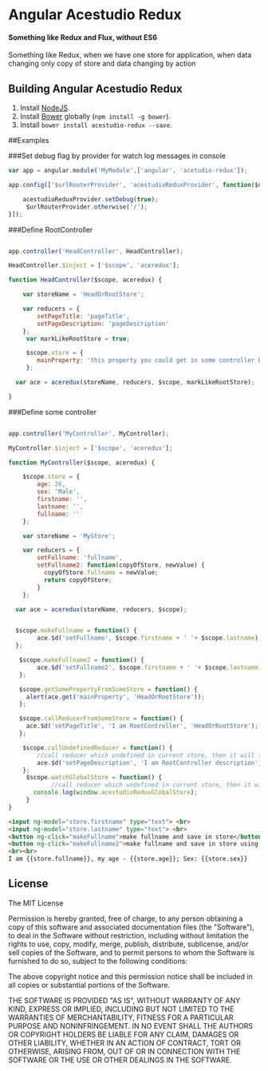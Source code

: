 # Angular Acestudio Redux

#### Something like Redux and Flux, without ES6
Something like Redux, when we have one store for application, when data changing only copy of store and data changing by action

## Building Angular Acestudio Redux


1. Install [NodeJS](http://nodejs.org/).
2. Install [Bower](http://bower.io/) globally (`npm install -g bower`).
3. Install `bower install acestudio-redux --save`.

##Examples

###Set debug flag by provider for watch log messages in console
```javascript
var app = angular.module('MyModule',['angular', 'acetudio-redux']);

app.config(['$urlRouterProvider', 'acestudioReduxProvider', function($urlRouterProvider, acestudioReduxProvider){

    acestudioReduxProvider.setDebug(true);
     $urlRouterProvider.otherwise('/');
}]);
```


###Define RootController
```javascript

app.controller('HeadController', HeadController);

HeadController.$inject = ['$scope', 'aceredux'];

function HeadController($scope, aceredux) {

    var storeName = 'HeadOrRootStore';

    var reducers = {
        setPageTitle: 'pageTitle',
        setPageDescription: 'pageDescription'
    };
     var markLikeRootStore = true;

     $scope.store = {
        mainProperty: 'this property you could get in some controller by ace.get("mainProperty", "HeadOrRootStore")'
     };

  var ace = aceredux(storeName, reducers, $scope, markLikeRootStore);

}

```



###Define some controller
```javascript

app.controller('MyController', MyController);

MyController.$inject = ['$scope', 'aceredux'];

function MyController($scope, aceredux) {

    $scope.store = {
        age: 26,
        sex: 'Male',
        firstname: '',
        lastname: '',
        fullname: ''
    };

    var storeName = 'MyStore';

    var reducers = {
        setFullname: 'fullname',
        setFullname2: function(copyOfStore, newValue) {
          copyOfStore.fullname = newValue;
          return copyOfStore;
        }
    };

  var ace = aceredux(storeName, reducers, $scope);


  $scope.makeFullname = function() {
        ace.$d('setFullname', $scope.firstname + ' '+ $scope.lastname);
  };

   $scope.makeFullname2 = function() {
        ace.$d('setFullname2', $scope.firstname + ' '+ $scope.lastname);
   };

   $scope.getSomePropertyFromSomeStore = function() {
     alert(ace.get('mainProperty', 'HeadOrRootStore'));
   };

   $scope.callReducerFromSomeStore = function() {
     ace.$d('setPageTitle', 'I am RootController', 'HeadOrRootStore');
   };

    $scope.callUndefinedReducer = function() {
        //call reducer which undefined in current store, then it will try call this reducer in rootStore.
        ace.$d('setPageDescription', 'I am RootController description');
    };
     $scope.watchGlobalStore = function() {
            //call reducer which undefined in current store, then it will try call this reducer in rootStore.
       console.log(window.acestudioReduxGlobalStore);
     }
}

```

```html
<input ng-model="store.firstname" type="text"> <br>
<input ng-model="store.lastname" type="text"> <br>
<button ng-click="makeFullname">make fullname and save in store</button>
<button ng-click="makeFullname2">make fullname and save in store using reducer function declaration</button>
<br><br>
I am {{store.fullname}}, my age - {{store.age}}; Sex: {{store.sex}}
```

## License

The MIT License

Permission is hereby granted, free of charge, to any person obtaining a copy
of this software and associated documentation files (the "Software"), to deal
in the Software without restriction, including without limitation the rights
to use, copy, modify, merge, publish, distribute, sublicense, and/or sell
copies of the Software, and to permit persons to whom the Software is
furnished to do so, subject to the following conditions:

The above copyright notice and this permission notice shall be included in
all copies or substantial portions of the Software.

THE SOFTWARE IS PROVIDED "AS IS", WITHOUT WARRANTY OF ANY KIND, EXPRESS OR
IMPLIED, INCLUDING BUT NOT LIMITED TO THE WARRANTIES OF MERCHANTABILITY,
FITNESS FOR A PARTICULAR PURPOSE AND NONINFRINGEMENT. IN NO EVENT SHALL THE
AUTHORS OR COPYRIGHT HOLDERS BE LIABLE FOR ANY CLAIM, DAMAGES OR OTHER
LIABILITY, WHETHER IN AN ACTION OF CONTRACT, TORT OR OTHERWISE, ARISING FROM,
OUT OF OR IN CONNECTION WITH THE SOFTWARE OR THE USE OR OTHER DEALINGS IN
THE SOFTWARE.
